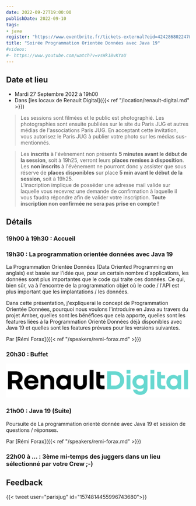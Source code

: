 ```yaml
---
date: 2022-09-27T19:00:00
publishDate: 2022-09-10
tags:
- java
register: "https://www.eventbrite.fr/tickets-external?eid=424286802247&ref=etckt"
title: "Soirée Programmation Orientée Données avec Java 19"
#videos:
#- https://www.youtube.com/watch?v=vsWk18vKYaU
---
```


## Date et lieu

* Mardi 27 Septembre 2022 à 19h00
* Dans [les locaux de Renault Digital]({{< ref "/location/renault-digital.md" >}})

> Les sessions sont filmées et le public est photographié. Les photographies sont ensuite publiées sur le site du Paris JUG et autres médias de l'associations Paris JUG. En acceptant cette invitation, vous autorisez le Paris JUG à publier votre photo sur les médias sus-mentionnés.

> Les **inscrits** à l'évènement non présents **5 minutes avant le début de la session**, soit à 19h25, verront leurs **places remises à disposition**.  
Les **non inscrits** à l'évènement ne pourront donc y assister que sous réserve de **places disponibles** sur place **5 min avant le début de la session**, soit à 19h25.  
L’inscription implique de posséder une adresse mail valide sur laquelle vous recevrez une demande de confirmation à laquelle il vous faudra répondre afin de valider votre inscription.
**Toute inscription non confirmée ne sera pas prise en compte !**

## Détails

### 19h00 à 19h30 : Accueil

### 19h30 : La programmation orientée données avec Java 19

La Programmation Orientée Données (Data Oriented Programming en anglais) est basée sur l'idée que, pour un certain nombre d'applications, les données sont plus importantes que le code qui traite ces données.
Ce qui, bien sûr, va à l'encontre de la programmation objet où le code / l'API est plus important que les implantations / les données.

Dans cette présentation, j'expliquerai le concept de Programmation Orientée Données, pourquoi nous voulons l'introduire en Java au travers du projet Amber, quelles sont les bénéfices que cela apporte, quelles sont les features liées à la Programmation Orienté Données déjà disponibles avec Java 19 et quelles sont les features prévues pour les versions suivantes.

Par [Rémi Forax]({{< ref "/speakers/remi-forax.md" >}})

### 20h30 : Buffet

[![Renault Digital](/img/sponsors/renault-digital.svg)](https://www.renaultgroup.com/talents/nos-metiers/digital/)

### 21h00 : Java 19 (Suite)

Poursuite de La programmation orienté donnée avec Java 19 et session de questions / réponses. 

Par [Rémi Forax]({{< ref "/speakers/remi-forax.md" >}})

### 22h00 à ... : 3ème mi-temps des juggers dans un lieu sélectionné par votre Crew ;-) 

## Feedback

{{< tweet user="parisjug" id="1574814455996743680">}}
